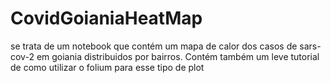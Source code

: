 # CovidGoianiaHeatMap
se trata de um notebook que contém um mapa de calor dos casos de sars-cov-2 em goiania distribuidos por bairros. Contém também um leve tutorial de como utilizar o folium para esse tipo de plot
